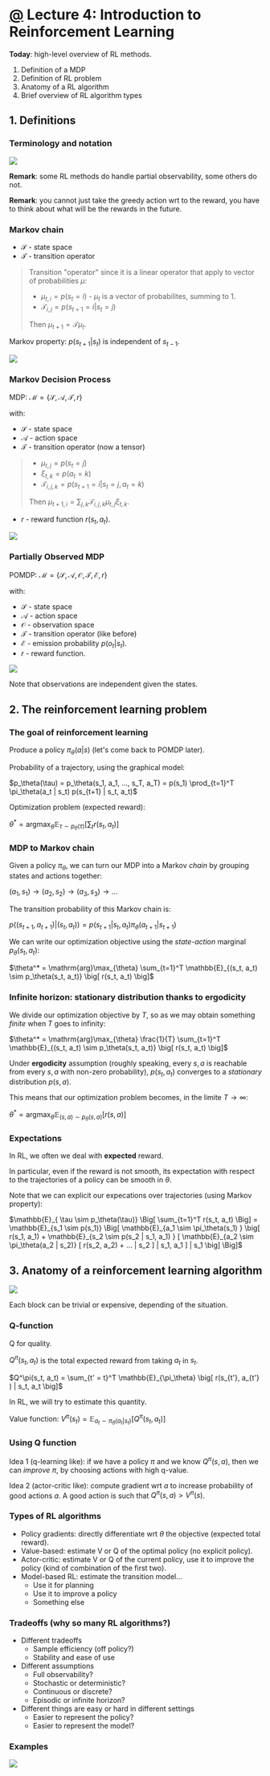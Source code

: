 # [@](./README.md) Lecture 4: Introduction to Reinforcement Learning

**Today**: high-level overview of RL methods.

1. Definition of a MDP
2. Definition of RL problem
3. Anatomy of a RL algorithm
4. Brief overview of RL algorithm types




## 1. Definitions

### Terminology and notation

![](fig0.png)

**Remark**: some RL methods do handle partial observability, some others do not.

**Remark**: you cannot just take the greedy action wrt to the reward, you have to think about what will be the rewards in the future.

### Markov chain

- $\mathcal{S}$ - state space
- $\mathcal{T}$ - transition operator

>Transition "operator" since it is a linear operator that apply to vector of probabilities $\mu$: 
>
>- $\mu_{t,i} = p(s_t = i)$ - $\mu_t$ is a vector of probabilites, summing to 1.
>- $\mathcal{T}_{i,j} = p(s_{t+1} = i | s_t = j)$
>
>Then $\mu_{t+1} = \mathcal{T}\mu_t$.

Markov property: $p(s_{t+1} | s_t)$ is independent of $s_{t-1}$.

![](fig1.png)


### Markov Decision Process

MDP: $\mathcal{M} = \{\mathcal{S}, \mathcal{A}, \mathcal{T}, r\}$ 

with:

- $\mathcal{S}$ - state space
- $\mathcal{A}$ - action space
- $\mathcal{T}$ - transition operator (now a tensor)

>- $\mu_{t,j} = p(s_t = j)$ 
>- $\xi_{t,k} = p(a_t = k)$ 
>- $\mathcal{T}_{i,j,k} = p(s_{t+1} = i | s_t = j, a_t = k)$
>
>Then $\mu_{t+1, i} = \sum_{j,k} \mathcal{T}_{i,j,k}\mu_{t,j}\xi_{t,k}$.

- $r$ - reward function $r(s_t, a_t)$.

![](fig2.png)


### Partially Observed MDP

POMDP: $\mathcal{M} = \{\mathcal{S}, \mathcal{A}, \mathcal{O}, \mathcal{T}, \mathcal{E}, r\}$ 

with:

- $\mathcal{S}$ - state space
- $\mathcal{A}$ - action space
- $\mathcal{O}$ - observation space
- $\mathcal{T}$ - transition operator (like before)
- $\mathcal{E}$ - emission probability $p(o_t | s_t)$.
- $r$ - reward function.

![](fig3.png)

Note that observations are independent given the states.


## 2. The reinforcement learning problem

### The goal of reinforcement learning

Produce a policy $\pi_\theta(a | s)$ (let's come back to POMDP later).

Probability of a trajectory, using the graphical model: 

$p_\theta(\tau) = p_\theta(s_1, a_1, ..., s_T, a_T) = p(s_1) \prod_{t=1}^T \pi_\theta(a_t | s_t) p(s_{t+1} | s_t, a_t)$

Optimization problem (expected reward): 

$\theta^* = \mathrm{arg}\max_{\theta} \mathbb{E}_{\tau \sim p_\theta(\tau)} \big[ \sum_t r(s_t, a_t) \big]$


### MDP to Markov chain

Given a policy $\pi_\theta$, we can turn our MDP into a Markov *chain* by grouping states and actions together:

$(a_1, s_1) \rightarrow (a_2, s_2) \rightarrow (a_3, s_3) \rightarrow ...$

The transition probability of this Markov chain is:

$p\big( (s_{t+1}, a_{t+1}) | (s_t, a_t) \big) = p(s_{t+1} | s_t, a_t) \pi_\theta(a_{t+1} | s_{t+1})$

We can write our optimization objective using the *state-action* marginal $p_\theta(s_t, a_t)$:

$\theta^* = \mathrm{arg}\max_{\theta} \sum_{t=1}^T \mathbb{E}_{(s_t, a_t) \sim p_\theta(s_t, a_t)} \big[ r(s_t, a_t) \big]$


### Infinite horizon: stationary distribution thanks to ergodicity

We divide our optimization objective by $T$, so as we may obtain something *finite* when $T$ goes to infinity: 

$\theta^* = \mathrm{arg}\max_{\theta} \frac{1}{T} \sum_{t=1}^T \mathbb{E}_{(s_t, a_t) \sim p_\theta(s_t, a_t)} \big[ r(s_t, a_t) \big]$

Under **ergodicity** assumption (roughly speaking, every $s,a$ is reachable from every $s,a$ with non-zero probability),
 $p(s_t, a_t)$ converges to a *stationary* distribution $p(s,a)$.
 
This means that our optimization problem becomes, in the limite $T \rightarrow \infty$:

$\theta^* = \mathrm{arg}\max_{\theta} \mathbb{E}_{(s, a) \sim p_\theta(s, a)} \big[ r(s, a) \big]$


### Expectations

In RL, we often we deal with **expected** reward. 

In particular, even if the reward is not smooth, its expectation with respect to the trajectories of a policy can be smooth in $\theta$. 

Note that we can explicit our expecations over trajectories (using Markov property):

$\mathbb{E}_{ \tau \sim p_\theta(\tau)} \Big[ \sum_{t=1}^T r(s_t, a_t) \Big] = \mathbb{E}_{s_1 \sim p(s_1)} \Big[ \mathbb{E}_{a_1 \sim \pi_\theta(s_1) } \big[ r(s_1, a_1) + \mathbb{E}_{s_2 \sim p(s_2 | s_1, a_1) } [ \mathbb{E}_{a_2 \sim \pi_\theta(a_2 | s_2)} [ r(s_2, a_2) + ... | s_2 ] | s_1, a_1 ]  | s_1 \big] \Big]$ 


## 3. Anatomy of a reinforcement learning algorithm

![](fig4.png)

Each block can be trivial or expensive, depending of the situation.


### Q-function 

Q for quality. 

$Q^\pi(s_t, a_t)$ is the total expected reward from taking $a_t$ in $s_t$.

$Q^\pi(s_t, a_t) = \sum_{t' = t}^T \mathbb{E}_{\pi_\theta} \big[ r(s_{t'}, a_{t'} ) | s_t, a_t \big]$

In RL, we will try to estimate this quantity.

Value function: $V^\pi(s_t) = \mathbb{E}_{a_t \sim \pi_\theta(a_t | s_t)} \big[ Q^\pi(s_t, a_t) \big]$


### Using Q function 

Idea 1 (q-learning like): if we have a policy $\pi$ and we know $Q^\pi(s,a)$, then we can *improve* $\pi$, by choosing actions with high q-value. 

Idea 2 (actor-critic like): compute gradient wrt $a$ to increase probability of good actions $a$. A good action is such that $Q^\pi(s, a) \gt V^\pi(s)$.


### Types of RL algorithms

+ Policy gradients: directly differentiate wrt $\theta$ the objective (expected total reward).
+ Value-based: estimate V or Q of the optimal policy (no explicit policy).
+ Actor-critic: estimate V or Q of the current policy, use it to improve the policy (kind of combination of the first two).
+ Model-based RL: estimate the transition model...
	- Use it for planning
	- Use it to improve a policy
	- Something else
	
	
### Tradeoffs (why so many RL algorithms?)

- Different tradeoffs
	- Sample efficiency (off policy?)
	- Stability and ease of use 
- Different assumptions 
	- Full observability?
	- Stochastic or deterministic?
	- Continuous or discrete?
	- Episodic or infinite horizon?
- Different things are easy or hard in different settings
	- Easier to represent the policy? 
	- Easier to represent the model? 

	
### Examples

![](fig5.png)
